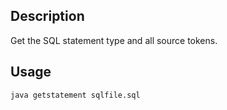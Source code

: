 ## Description
Get the SQL statement type and all source tokens.
 
## Usage
`java getstatement sqlfile.sql`


